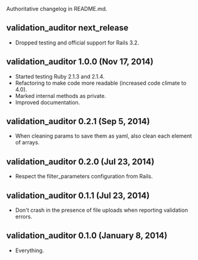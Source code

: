 Authoritative changelog in README.md.

## validation_auditor next_release
- Dropped testing and official support for Rails 3.2.

## validation_auditor 1.0.0 (Nov 17, 2014)
- Started testing Ruby 2.1.3 and 2.1.4.
- Refactoring to make code more readable (increased code climate to 4.0).
- Marked internal methods as private.
- Improved documentation.

## validation_auditor 0.2.1 (Sep 5, 2014)
- When cleaning params to save them as yaml, also clean each element of arrays.

## validation_auditor 0.2.0 (Jul 23, 2014)
- Respect the filter_parameters configuration from Rails.

## validation_auditor 0.1.1 (Jul 23, 2014)
- Don't crash in the presence of file uploads when reporting validation errors.

## validation_auditor 0.1.0 (January 8, 2014)
- Everything.
